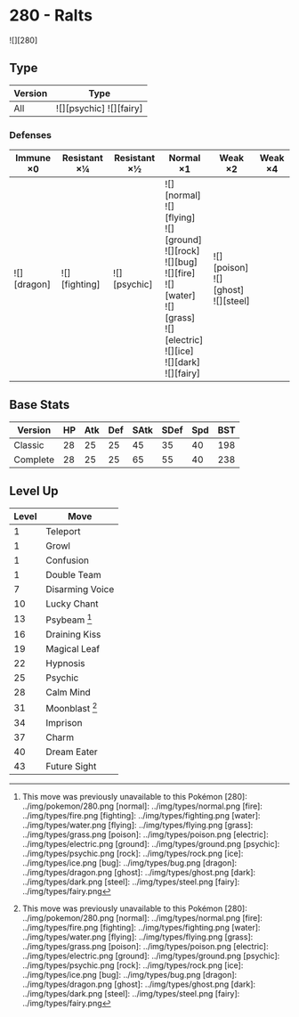 # 280 - Ralts
![][280]

## Type

Version | Type
---     | ---
All     | ![][psychic]  ![][fairy]

### Defenses

Immune ×0       | Resistant ×¼      | Resistant ×½     | Normal ×1                                                                                                                                                               | Weak ×2                                     | Weak ×4
---             | ---               | ---              | ---                                                                                                                                                                     | ---                                         | ---
![][dragon]<br> | ![][fighting]<br> | ![][psychic]<br> | ![][normal]<br>![][flying]<br>![][ground]<br>![][rock]<br>![][bug]<br>![][fire]<br>![][water]<br>![][grass]<br>![][electric]<br>![][ice]<br>![][dark]<br>![][fairy]<br> | ![][poison]<br>![][ghost]<br>![][steel]<br> | &nbsp;

## Base Stats

Version  | HP  | Atk | Def | SAtk | SDef | Spd | BST
---      | --- | --- | --- | ---  | ---  | --- | ---
Classic  | 28  | 25  | 25  | 45   | 35   | 40  | 198
Complete | 28  | 25  | 25  | 65   | 55   | 40  | 238

## Level Up

Level | Move
---   | ---
1     | Teleport
1     | Growl
1     | Confusion
1     | Double Team
7     | Disarming Voice
10    | Lucky Chant
13    | Psybeam [^1]
16    | Draining Kiss
19    | Magical Leaf
22    | Hypnosis
25    | Psychic
28    | Calm Mind
31    | Moonblast [^1]
34    | Imprison
37    | Charm
40    | Dream Eater
43    | Future Sight

[^1]: This move was previously unavailable to this Pokémon
[280]: ../img/pokemon/280.png
[normal]: ../img/types/normal.png
[fire]: ../img/types/fire.png
[fighting]: ../img/types/fighting.png
[water]: ../img/types/water.png
[flying]: ../img/types/flying.png
[grass]: ../img/types/grass.png
[poison]: ../img/types/poison.png
[electric]: ../img/types/electric.png
[ground]: ../img/types/ground.png
[psychic]: ../img/types/psychic.png
[rock]: ../img/types/rock.png
[ice]: ../img/types/ice.png
[bug]: ../img/types/bug.png
[dragon]: ../img/types/dragon.png
[ghost]: ../img/types/ghost.png
[dark]: ../img/types/dark.png
[steel]: ../img/types/steel.png
[fairy]: ../img/types/fairy.png
